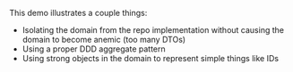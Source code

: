 ﻿This demo illustrates a couple things:
- Isolating the domain from the repo implementation without causing the domain to become anemic (too many DTOs)
- Using a proper DDD aggregate pattern
- Using strong objects in the domain to represent simple things like IDs